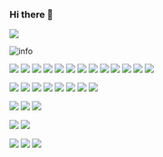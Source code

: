 ### Hi there 👋

![](https://visitor-badge.glitch.me/badge?page_id=zycooper.readme)

![info](https://github-readme-stats.vercel.app/api?username=zycooper&show_icons=true&count_private=true&hide=prs&theme=default_repocard)

![](https://img.shields.io/badge/-.Net-512BD4?style=flat-square&logo=.net&logoColor=ffffff)
![](https://img.shields.io/badge/-C%23-512BD4?style=flat-square&logo=c-sharp&logoColor=ffffff)
![](https://img.shields.io/badge/-SQL-003B57?style=flat-square&logo=microsoft-sql-server&logoColor=ffffff)
![](https://img.shields.io/badge/-Angular-DD0031?style=flat-square&logo=angular&logoColor=ffffff)
![](https://img.shields.io/badge/-JavaScript-F7DF1E?style=flat-square&logo=JavaScript&logoColor=ffffff)
![](https://img.shields.io/badge/-TypeScript-3178C6?style=flat-square&logo=TypeScript&logoColor=ffffff)
![](https://img.shields.io/badge/-HTML-E34F26?style=flat-square&logo=HTML5&logoColor=ffffff)
![](https://img.shields.io/badge/-CSS-1572B6?style=flat-square&logo=css3&logoColor=ffffff)
![](https://img.shields.io/badge/-PHP-777BB4?style=flat-square&logo=PHP&logoColor=ffffff)
![](https://img.shields.io/badge/-Python-3776AB?style=flat-square&logo=Python&logoColor=ffffff)
![](https://img.shields.io/badge/-Java-007396?style=flat-square&logo=java&logoColor=ffffff)
![](https://img.shields.io/badge/-jQuery-0769AD?style=flat-square&logo=jQuery&logoColor=ffffff)
![](https://img.shields.io/badge/-Bootstrap-7952B3?style=flat-square&logo=Bootstrap&logoColor=ffffff)

![](https://img.shields.io/badge/-Visual%20Studio-5C2D91?style=flat-square&logo=visual-studio&logoColor=ffffff)
![](https://img.shields.io/badge/-Visual%20Studio%20Code-007ACC?style=flat-square&logo=visual-studio-code&logoColor=ffffff)
![](https://img.shields.io/badge/-Windows-0078D6?style=flat-square&logo=windows&logoColor=ffffff)
![](https://img.shields.io/badge/-Excel-217346?style=flat-square&logo=microsoft-Excel&logoColor=ffffff)
![](https://img.shields.io/badge/-Access-A4373A?style=flat-square&logo=microsoft-access&logoColor=ffffff)
![](https://img.shields.io/badge/-SQL-CC2927?style=flat-square&logo=microsoft-sql-server&logoColor=ffffff)
![](https://img.shields.io/badge/-Oracle-F80000?style=flat-square&logo=Oracle&logoColor=ffffff)
![](https://img.shields.io/badge/-Power%20BI-F2C811?style=flat-square&logo=power-bi&logoColor=ffffff)

![](https://img.shields.io/badge/-Git-F05032?style=flat-square&logo=Git&logoColor=ffffff)
![](https://img.shields.io/badge/-GitHub-181717?style=flat-square&logo=GitHub&logoColor=ffffff)
![](https://img.shields.io/badge/-TFS-6264A7?style=flat-square&logo=microsoft-teams&logoColor=ffffff)

![](https://img.shields.io/badge/-Google%20Analytics-E37400?style=flat-square&logo=google-analytics&logoColor=ffffff)
![](https://img.shields.io/badge/-Adobe%20Analytics-FF0000?style=flat-square&logo=adobe&logoColor=ffffff)

![](https://img.shields.io/badge/-LeetCode-FFA116?style=flat-square&logo=LeetCode&logoColor=ffffff)
![](https://img.shields.io/badge/-Font%20Awesome-339AF0?style=flat-square&logo=Font-Awesome&logoColor=ffffff)
![](https://img.shields.io/badge/-Google%20Keep-FFBB00?style=flat-square&logo=google-keep&logoColor=ffffff)















<!--
**zycooper/zycooper** is a ✨ _special_ ✨ repository because its `README.md` (this file) appears on your GitHub profile.

Here are some ideas to get you started:

- 🔭 I’m currently working on ...
- 🌱 I’m currently learning ...
- 👯 I’m looking to collaborate on ...
- 🤔 I’m looking for help with ...
- 💬 Ask me about ...
- 📫 How to reach me: ...
- 😄 Pronouns: ...
- ⚡ Fun fact: ...
-->
